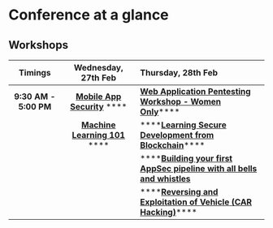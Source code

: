 # Conference at a glance

## **Workshops**

|       Timings |  Wednesday, 27th Feb |                                Thursday, 28th Feb  |
| :---: | :---: | :--- |
| **9:30 AM - 5:00 PM**     | [**Mobile App Security**](https://www.owaspseasides.com/events/mobile-appsecurity) **** | [**Web Application Pentesting Workshop - Women Only**](https://www.owaspseasides.com/events/penetration-testing-workshop)\*\*\*\* |
|  | [**Machine Learning 101** ](https://www.owaspseasides.com/events/machine-learning-101-workshop)    **** | \*\*\*\*[**Learning Secure Development from Blockchain**](https://www.owaspseasides.com/events/learning-secure-development-from-blockchained)\*\*\*\* |
|  |  | \*\*\*\*[**Building your first AppSec pipeline with all bells and whistles**](https://www.owaspseasides.com/events/building-your-first-appsec-pipeline-with-all-bells-and-whistles) |
|  |  | \*\*\*\*[**Reversing and Exploitation of Vehicle \(CAR Hacking\)**](https://www.owaspseasides.com/events/car-hacking-village)\*\*\*\* |




